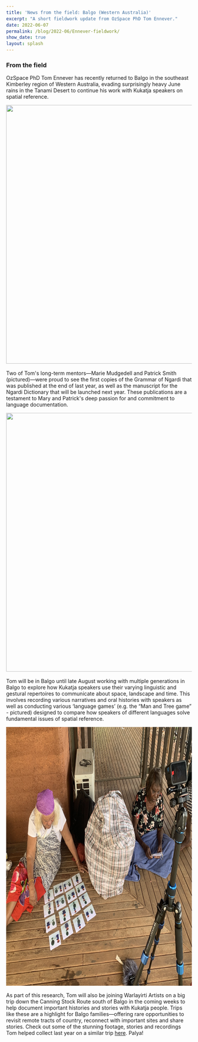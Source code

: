```yaml
---
title: 'News from the field: Balgo (Western Australia)'
excerpt: "A short fieldwork update from OzSpace PhD Tom Ennever."
date: 2022-06-07
permalink: /blog/2022-06/Ennever-fieldwork/
show_date: true
layout: splash
---
```


### From the field

OzSpace PhD Tom Ennever has recently returned to Balgo in the southeast Kimberley region of Western Australia, evading surprisingly heavy June rains in the Tanami Desert to continue his work with Kukatja speakers on spatial reference.

<p style="text-align:center;"><img src="/assets/images/blogpost2_Balgo_turnoff.jpg" width="700" height="700"></p>

Two of Tom's long-term mentors—Marie Mudgedell and Patrick Smith (pictured)—were proud to see the first copies of the Grammar of Ngardi that was published at the end of last year, as well as the manuscript for the Ngardi Dictionary that will be launched next year. These publications are a testament to Mary and Patrick's deep passion for and commitment to language documentation.

<p style="text-align:center;"><img src="/assets/images/blogpost2_Marie_Patrick.jpg" width="700" height="700"></p>

Tom will be in Balgo until late August working with multiple generations in Balgo to explore how Kukatja speakers use their varying linguistic and gestural repertoires to communicate about space, landscape and time. This involves recording various narratives and oral histories with speakers as well as conducting various ‘language games’ (e.g. the “Man and Tree game” - pictured) designed to compare how speakers of different languages solve fundamental issues of spatial reference.

<p style="text-align:center;"><img src="/assets/images/blogpost2_Marie_Helen.jpg" width="700" height="700" alt="Marie Mudgedell (left) and Helen Nagomara (right) play the Man and Tree Game"/></p>

As part of this research, Tom will also be joining Warlayirti Artists on a big trip down the Canning Stock Route south of Balgo in the coming weeks to help document important histories and stories with Kukatja people. Trips like these are a highlight for Balgo families—offering rare opportunities to revisit remote tracts of country, reconnect with important sites and share stories. Check out some of the stunning footage, stories and recordings Tom helped collect last year on a similar trip [here](https://vimeo.com/679822736). Palya!
